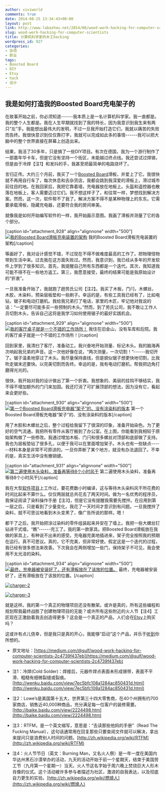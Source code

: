 ```yaml
---
author: viviworld
comments: true
date: 2014-08-25 13:34:43+00:00
layout: post
link: http://www.labazhou.net/2014/08/wood-work-hacking-for-computer-scientists/
slug: wood-work-hacking-for-computer-scientists
title: 计算机科学家的木工hacking
wordpress_id: 927
categories:
- 杂项
- 职业
tags:
- Boosted Board
- DIY
- Etsy
- hack
- 设计
---
```


## 我是如何打造我的Boosted Board充电架子的


在故事开始之前，你必须知道------我本质上是一名计算机科学家。我一直都是。我的整个人生都是。我在人生早期就找到了我的特长，因为我意识到我生来有两只“左”手。我能想出最伟大的发明，不过一旦我开始打造它们，我就以痛苦的失败而告终。我很快意识到仅仅靠打字，我就可以完成如此多的事情------我可以把大脑中的整个世界直接在屏幕上创造出来。

结果，我活了30多年，只是搞了一些DIY项目。有次在德国，我为一个游行制作了一部嘉年华卡车，但是它没有坚持一个街区，未能越过终点线。我还尝试过焊锡，但是由于冷焊【注1】和发抖的手，我甚至把最简单的电路烧坏了。

言归正传。大约三个月前，我买了一个[Boosted Board](http://boostedboards.com/)滑板，并爱上了它。我很快就不再用自行车了，每次休息和去杂货店，我都会跳到我深爱的滑板上，滑过城市前往目的地。在我回家后，我把它靠着墙，充电器放在地板上。头盔和遥控器也散落在地板上，客人需要迈过它们。我不想这样子了，和往常一样，梦想找到解决方案。然而，这一次，软件帮不了我了。解决方案不得不是某种物理上的东东。它需要承载滑板，隐藏充电器，还要符合我的房间审美。

就像我是如何开始编写软件的一样，我开始画示意图。我画了滑板并测量了它的各个部分。

[caption id="attachment_928" align="alignnone" width="500"][![我的Boosted Board滑板充电装置的架构](http://www.labazhou.net/wp-content/uploads/2014/08/Boosted-Board-charging-apparatus.jpg)](http://www.labazhou.net/wp-content/uploads/2014/08/Boosted-Board-charging-apparatus.jpg) 我的Boosted Board滑板充电装置的架构[/caption]

等画好了，我对设计感觉不错，不过现在不得不做难度最高的工作了。把物理怪物带到生活中来。过去我在这方面失败过。然而，我意识到，我已经从多年的开发软件上学到了很多知识。首先，我提醒自己所有东西都是一个迭代。其次，我知道我可能不得不在一些地方返工。第三，我愿意接受，最终的结果可能是我原始设计的“折衷”。

一旦我准备开始了，我就跑了趟劳氏公司【注2】。我买了木板，门闩，木螺丝，木胶，木染料，预染层板垫和一些刷子。幸运的是，有些工具我已经有了，比如电钻，锯子和电动打磨机。我给我兄弟打了电话，家里的木匠，牢记他对我说的话：“一定要尽可能多买一些预制的木头。”然而，到了劳氏公司，我不敢让工作人员切割木头，告诉自己这将是我学习如何使用锯子的最好实践机会。

[caption id="attachment_929" align="alignnone" width="500"][![我的客厅桌子就是一个不错的工作场所！](http://www.labazhou.net/wp-content/uploads/2014/08/jiu-jin-shan.jpg)](http://www.labazhou.net/wp-content/uploads/2014/08/jiu-jin-shan.jpg) 我住在旧金山，没有车库和后院。我的客厅桌子就是一个不错的工作场所！[/caption]

回到家里，我清扫了客厅，准备动工。我兴奋地开始测量、标记木头。我的脑海再次响起我兄弟的声音。这一次他好像在说，“两次测量，一次切割！”------我切开了。锯子温柔地穿过了木头。我尽量保持直线，但是貌似锯子想更快地切割，比我吹走锯末还要快。以完美切割而告终。幸运的是，我有电动打磨机，帮我把边角打磨得光光的。

很快，我开始对我的设计做出了第一个折衷。我想象的、美丽的挂钩不够结实，我不得不增加额外的门闩来加固。我还打消了可扩展顶部的想法，因为没有它，看起来会更好些。

[caption id="attachment_930" align="alignnone" width="500"][![第一个Boosted Board滑板充电器“架子”的、没有涂染料的版本](http://www.labazhou.net/wp-content/uploads/2014/08/Boosted-Board-charging-shelf.png)](http://www.labazhou.net/wp-content/uploads/2014/08/Boosted-Board-charging-shelf.png) 第一个Boosted Board滑板充电器“架子”的、没有涂染料的版本[/caption]

用了木胶和木螺丝之后，整个过程给我留下了很深的印象，准备开始染色。为了更好的空气流通，我把所有零件从客厅搬到了办公室。在上图，你能看到我相较于原始架构做了一些修改。我通过增加木板、门闩和很多螺丝对顶部和底部做了支持。我也为层板垫钻了很多孔，以便于我可以在里面增加架子。木头也有一些缺点------材料本身是非常不可原谅的。一旦你弄断了某个地方，就没有办法退回了。不幸的是，真实生活中没有撤销键。

[caption id="attachment_931" align="alignnone" width="500"][![第二遍使用木头染料，准备再等待8个小时风干](http://www.labazhou.net/wp-content/uploads/2014/08/wood-stain.jpg)](http://www.labazhou.net/wp-content/uploads/2014/08/wood-stain.jpg) 第二遍使用木头染料，准备再等待8个小时风干[/caption]

我在大型[软件项目](http://www.autodesk.com/products/3ds-max/overview)上工作过，要花费数小时编译，这与等待木头染料风干所花费的时间比起来不算什么。仅仅两层就总共花去了两天时间。做为一名优秀的程序员，我保证阅读了染料操作手册【注3】，但是它没有提醒我需要先搅拌。在应用到第一层之后，只是看到了少量变化，我花了一天时间才意识到有问题。一旦我搅拌了染料，就不可思议地看到木头变黑了，像广告所说的那样。嗯！

都干了之后，我开始把涂过染料的零件组装起来并安在了墙上。我把一些大螺丝钉钻进干式墙，“瞧”------完工了。我的第一款家具。把Boosted Board滑板放在我做的家具上，有种说不出来的感受。充电器完美地插进来，架子完全按照我的预期在运行。真不可思议。真的，它不完美，但非常好使。假定这是一个迭代的过程，我已经有很多想法来改善。下次我会在两侧增加一些门，保持架子不可见，我会使用不太光洁的染料。

[caption id="attachment_934" align="alignnone" width="500"][![最终，充电器被安装好了，还有滑板放在了该放的位置。](http://www.labazhou.net/wp-content/uploads/2014/08/charger-1.jpg)](http://www.labazhou.net/wp-content/uploads/2014/08/charger-1.jpg) 最终，充电器被安装好了，还有滑板放在了该放的位置。[/caption]

[![charger-2](http://www.labazhou.net/wp-content/uploads/2014/08/charger-2.jpg)](http://www.labazhou.net/wp-content/uploads/2014/08/charger-2.jpg)



[![charger-3](http://www.labazhou.net/wp-content/uploads/2014/08/charger-3.jpg)](http://www.labazhou.net/wp-content/uploads/2014/08/charger-3.jpg)

就是这样。我的第一个真正的物理项目还没有散架。或许是真的，所有这些编程和规划帮我最终战胜了创建物理项目的无能？或许所有这些附近的火人节【注4】工匠现在正激励着我去创造得更多？这会是一个真正的产品，人们会在[Etsy](https://www.etsy.com/)上购买吗？

这或许有点儿侥幸，但是我只是真的开心，我能够“启动”这个产品，并乐于[听到](http://twitter.com/sulf)你所想的。



	
  * 原文地址：[https://medium.com/@sulf/wood-work-hacking-for-computer-scientists-2c4739f437eb](https://medium.com/@sulf/wood-work-hacking-for-computer-scientists-2c4739f437eb)

	
  * 注1：冷焊(Cold Solder)：焊接后，元器件焊点表面未形成锡带，表面不平滑、粗糙有细微裂缝或裂痕。 [http://wenku.baidu.com/view/7ec5bfc108a1284ac850431d.html](http://wenku.baidu.com/view/7ec5bfc108a1284ac850431d.html)

	
  * 注2：Lowe’s是美国第十五大，世界第三十四大零售商，在40个州拥有约700家商店，销售近40,000种商品，充分满足每一位客户的装修需要。[http://baike.baidu.com/view/2224498.htm](http://baike.baidu.com/view/2224498.htm)

	
  * 注3：RTFM，是一个英文缩写，意思是：“去读那些他妈的手册”（Read The Fucking Manual），这句话通常用在回复那些只要查阅文件就可以解决，拿出来提问只是浪费别人时间的问题。[http://zh.wikipedia.org/wiki/RTFM](http://zh.wikipedia.org/wiki/RTFM)

	
  * 注4：火人节节日（英文：Burning Man，又名火人祭）是一年一度在美国内华达州黑石沙漠举办的活动，九天的活动开始于前一个星期天，结束于美国劳工节（九月第一个星期一）当天。火人节这名字始于周六晚上焚烧巨大人形木肖像的仪式。这个活动被许多参与者描述为社区，激进的自我表达，以及彻底自力更生的实验。[http://zh.wikipedia.org/wiki/燃燒人](http://zh.wikipedia.org/wiki/燃燒人)


